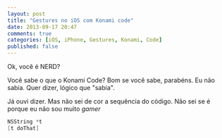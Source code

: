 ```yaml
---
layout: post
title: "Gestures no iOS com Konami code"
date: 2013-09-17 20:47
comments: true
categories: [iOS, iPhone, Gestures, Konami, Code]
published: false
---
```


Ok, você é NERD? 

Você sabe o que o Konami Code? 
Bom se você sabe, parabéns. Eu não sabia. Quer dizer, lógico que "sabia".

Já ouvi dizer. Mas não sei de cor a sequência do código. Não sei se é porque eu não sou muito _gamer_

```objective-c
NSString *t 
[t doThat]
```